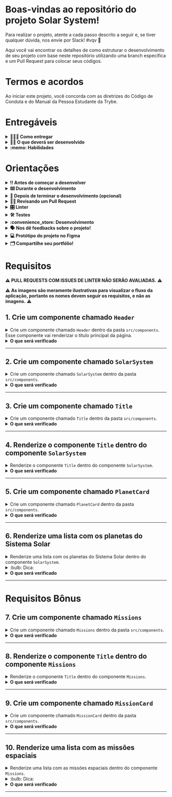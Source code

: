 # Boas-vindas ao repositório do projeto Solar System!

Para realizar o projeto, atente a cada passo descrito a seguir e, se tiver qualquer dúvida, nos envie por Slack! #vqv 🚀

Aqui você vai encontrar os detalhes de como estruturar o desenvolvimento de seu projeto com base neste repositório utilizando uma branch específica e um Pull Request para colocar seus códigos.

# Termos e acordos

Ao iniciar este projeto, você concorda com as diretrizes do Código de Conduta e do Manual da Pessoa Estudante da Trybe.

# Entregáveis

<details>
  <summary><strong>🤷🏽‍♀️ Como entregar</strong></summary><br />

  Para entregar seu projeto, você deverá criar um *Pull Request* neste repositório.

  Lembre-se de que você pode consultar nosso conteúdo sobre [Git & GitHub](https://app.betrybe.com/course/4d67f5b4-34a6-489f-a205-b6c7dc50fc16/) e nosso [Blog - Git & GitHub](https://blog.betrybe.com/tecnologia/git-e-github/) sempre que precisar!
</details>

<details>
  <summary><strong>👨‍💻 O que deverá ser desenvolvido</strong></summary><br />

  Neste projeto, você desenvolverá um modelo do Sistema Solar! Ao utilizar essa aplicação, uma pessoa usuária deverá ser capaz de:

    * Visualizar todos os planetas do Sistema Solar renderizados na tela.

    * Visualizar todas as cartas com informações sobre missões espaciais.

</details>

<details>
  <summary><strong>:memo: Habilidades</strong></summary><br />

  Neste projeto, verificaremos se você é capaz de:

  * Utilizar JSX no React.

  * Utilizar corretamente o método `render()` para renderizar seus componentes.

  * Utilizar `import` para trazer componentes em diferentes arquivos.

  * Criar componentes de classe em React.

  * Criar múltiplos componentes a partir de um array.

  * Fazer uso de `props` corretamente.

  * Fazer uso de `PropTypes` para validar as `props de um componente`.
</details>

# Orientações

<details>
  <summary><strong>‼️ Antes de começar a desenvolver</strong></summary><br />

  1. Clone o repositório

  - Use o comando: `git clone git@github.com:tryber/sd-039-exercise-solar-system.git`.
  - Entre na pasta do repositório que você acabou de clonar:
    - `cd sd-039-exercise-solar-system`

  2. Instale as dependências

  - `npm install`.
  
  3. Crie uma branch a partir da branch `master`

  - Verifique se você está na branch `master`.
    - Exemplo: `git branch`
  - Se não estiver, mude para a branch `master`.
    - Exemplo: `git checkout master`
  - Agora, crie uma branch à qual você vai submeter os `commits` de seu projeto.
    - Você deve criar uma branch no seguinte formato: `nome-de-usuario-nome-do-projeto`.
    - Exemplo: `git checkout -b joaozinho-sd-039-exercise-solar-system>`

  4. Adicione as mudanças ao _stage_ do Git e faça um `commit`

  - Verifique se as mudanças ainda não estão no _stage_.
    - Exemplo: `git status` (deve aparecer listada a pasta _joaozinho_ em vermelho)
  - Adicione o novo arquivo ao _stage_ do Git.
    - Exemplo:
      - `git add .` (adicionando todas as mudanças - _que estavam em vermelho_ - ao stage do Git)
      - `git status` (deve aparecer listado o arquivo _joaozinho/README.md_ em verde)
  - Faça o `commit` inicial.
    - Exemplo:
      - `git commit -m 'iniciando o projeto x'` (fazendo o primeiro commit)
      - `git status` (deve aparecer uma mensagem tipo _nothing to commit_ )

  5. Adicione sua branch com o novo `commit` ao repositório remoto

  - Usando o exemplo anterior: `git push -u origin joaozinho-sd-039-exercise-solar-system`

  6. Crie um novo `Pull Request` _(PR)_

  - Vá até a página de _Pull Requests_ do [repositório no GitHub](https://github.com/tryber/sd-039-exercise-solar-system/pulls).
  - Clique no botão verde _"New pull request"_.
  - Clique na caixa de seleção _"Compare"_ e escolha sua branch **com atenção**.
  - Dê um título à sua _Pull Request_.
    - Exemplo: _"Cria tela de busca"_
  - Clique no botão verde _"Create pull request"_.
  - Adicione uma descrição para o _Pull Request_ e clique no botão verde _"Create pull request"_.
  - **Não se preocupe em preencher mais nada por enquanto!**
  - Volte até a [página de _Pull Requests_ do repositório](https://github.com/tryber/sd-039-exercise-solar-system/pulls) e confira se seu _Pull Request_ está criado.

</details>

<details>
  <summary><strong>⌨️ Durante o desenvolvimento</strong></summary><br />

  - Faça regularmente `commits` das alterações que você fizer no código.

  - Lembre-se de sempre atualizar o repositório remoto após um (ou alguns) `commits`.

  - Os comandos que você utilizará com mais frequência são:
    1. `git status` _(para verificar o que está em vermelho - fora do stage - e o que está em verde - no stage)_
    2. `git add` _(para adicionar arquivos ao stage do Git)_
    3. `git commit` _(para criar um commit com os arquivos que estão no stage do Git)_
    4. `git push -u origin nome-da-branch` _(para enviar o commit para o repositório remoto na primeira vez em que fizer o `push` de uma nova branch)_
    5. `git push` _(para enviar o commit para o repositório remoto após o passo anterior)_

</details>

<details>
  <summary><strong>🤝 Depois de terminar o desenvolvimento (opcional)</strong></summary><br />

  Para sinalizar que seu projeto está pronto para o _"Code Review"_, faça o seguinte:

  - Vá até a página **DE SEU** _Pull Request_, adicione a label de _"code-review"_ e marque seus colegas:

    - No menu à direita, clique no _link_ **"Labels"** e escolha a _label_ **code-review**.

    - No menu à direita, clique no _link_ **"Assignees"** e escolha **seu usuário**.

    - No menu à direita, clique no _link_ **"Reviewers"**, digite `students` e selecione o time `tryber/students-sd-039`.

  Caso tenha alguma dúvida, [assista a este vídeo explicativo](https://vimeo.com/362189205).

</details>

<details>
  <summary><strong>🕵🏿 Revisando um Pull Request</strong></summary><br />

  Use o conteúdo sobre [Code Review](https://course.betrybe.com/real-life-engineer/code-review/) para revisar os _Pull Requests_.

</details>

<details>
  <summary><strong>🎛 Linter</strong></summary><br />

  Utilize o [ESLint](https://eslint.org/) e o [StyleLint](https://stylelint.io/) para fazer a análise estática de seu código.

  Este projeto já vem com as dependências relacionadas ao _linter_ configuradas no arquivo `package.json`.

  Para poder rodar o _linter_ em um projeto, basta executar o comando `npm install` dentro do projeto e depois `npm run lint` para executar o `ESLint` ou `npm run lint:styles` para executar o `StyleLint`. Se a análise do _linter_ encontrar problemas em seu código, eles serão mostrados em seu terminal. Se não houver problema no código, nada será impresso em seu terminal.

  Você pode também instalar o plugin do `ESLint` no `VSCode`. Para isso, basta fazer o download do [plugin `ESLint`](https://marketplace.visualstudio.com/items?itemName=dbaeumer.vscode-eslint) e instalá-lo.

  Em caso de dúvidas, confira o material do course sobre [ESLint e Stylelint](https://app.betrybe.com/course/real-life-engineer/eslint).

  ⚠️ Lembre-se de que seu projeto só será avaliado se estiver passando pelos **checks** dos **linters**.
</details>

<details>
  <summary><strong>🛠 Testes</strong></summary><br />

  Utilize [React Testing Library](https://testing-library.com/docs/react-testing-library/intro) para a execução dos testes.

  ### Executando todos os testes

  Esse _framework_ de testes utiliza algumas marcações no código para verificar a solução proposta, e uma dessas marcações é o atributo `data-testid`, que será usado aqui.

  Na descrição dos requisitos do projeto, será pedida a adição de atributos `data-testid` aos elementos _HTML_. Observe o exemplo a seguir para compreender melhor como usar esse requisito:

  Se o requisito pedir "crie um botão e adicione o id de teste (ou `data-testid`) com o valor `my-action`, você pode criar:

  ```html
  <button data-testid="my-action"></button>
  ```

  ou

  ```html
  <a data-testid="my-action"></a>
  ```

  Ou seja, o atributo `data-testid="my-action"` servirá para o _React Testing Library_(RTL) identificar o elemento. Desse modo, você conseguirá realizar testes focados no comportamento da aplicação.

  Em alguns requisitos, utilize o `getByRole` para selecionar os elementos de modo semântico. Portanto, atente às instruções de cada requisito. Por exemplo, se o requisito pedir explicitamente um `button`, você deverá utilizar exatamente esse elemento.

  Para verificar a solução proposta, você pode executar todos os testes localmente. Para isso, basta executar:

  ```bash
  npm test
  ```

  ### Dica: desativando testes

  Especialmente no início, quando a maioria dos testes está falhando, a saída após executar os testes é extensa. Você pode desabilitar temporariamente um teste utilizando a função `.skip` junto à função `it`. Como o nome indica, essa função "pula" um teste:

  ```javascript
  it.skip('Será validado se o componente `<Title />` contém uma tag `h2`', () => {
    render(<Title headline={headlineText} />);
    const headline = screen.getByRole('heading', { level: 2 });
      
    expect(headline).toBeInTheDocument();
  });
  ```

  ![skip-test-image](skip-image.png)

  Outro modo de contornar esse problema é a utilização da função `.only` após o `it`. Com isso, será possível que apenas um requisito rode localmente e seja avaliado.

  ```javascript
  it.only('Será validado se o componente `<Title />` contém uma tag `h2`', () => {
    render(<Title headline={headlineText} />);
    const headline = screen.getByRole('heading', { level: 2 });
      
    expect(headline).toBeInTheDocument();
  });
  ```

  ![only-test-image](only-image.png)

  ### Executando um teste específico

  Você também pode rodar apenas um arquivo de teste. Por exemplo:

  ```bash
  npm test 03.Title.test.js
  ```

  ou

  ```bash
  npm test 03.Title
  ```

  ⚠️ **O avaliador automático não necessariamente avalia seu projeto na ordem em que os requisitos aparecem no readme. Isso acontece para deixar o processo de avaliação mais rápido. Então, não se assuste se isso acontecer, ok?**

</details>

<details>
  <summary><strong>:convenience_store: Desenvolvimento </strong></summary><br />

  Você deve desenvolver uma aplicação em React com criação de componentes de classe e passagem de props. Essa aplicação simulará uma visualização do Sistema Solar, bem como informações sobre diversas missões espacias que ocorreram ao longo da história.

  As imagens dos planetas e as informações das missões são fornecidas no projeto. Você terá que desenvolver os componentes necessários para exibi-las na tela, conforme o descrito nos requisitos.
</details>

<details>
  <summary><strong>🗣 Nos dê feedbacks sobre o projeto!</strong></summary><br />

Ao finalizar e submeter o projeto, não se esqueça de avaliar sua experiência preenchendo o formulário. 
**Leva menos de 3 minutos!**

[FORMULÁRIO DE AVALIAÇÃO DE PROJETO](https://be-trybe.typeform.com/to/ZTeR4IbH#cohort_hidden=CH39&template=betrybe/sd-0x-exercise-solar-system)

</details>

<details>
  <summary><strong>💻 Protótipo do projeto no Figma</strong></summary><br />

  Além da qualidade do código e do atendimento aos requisitos, um bom layout é um dos aspectos responsáveis por melhorar a usabilidade de uma aplicação e turbinar seu portfólio!

  Você pode estar se perguntando: *"Como deixo meu projeto com um layout mais atrativo?"* 🤔

  Para isso, disponibilizamos este [protótipo do Figma](https://www.figma.com/file/V0ShpXzvv8OEi0DlDnXsJq/%5BProjeto%5D%5BFrontend%5D-Solar-System?node-id=2%3A2) para lhe ajudar!

  ⚠️ A estilização de sua aplicação não será avaliada neste projeto, portanto esse protótipo é apenas uma **sugestão** e seu uso é **opcional**. Sinta-se à vontade para modificar o layout e deixá-lo de seu jeito.

  Caso queira utilizar a mesma imagem de fundo apresentada no Figma, ela está disponibilizada dentro da pasta `src/images`.

</details>

<details>
  <summary><strong>🗂 Compartilhe seu portfólio!</strong></summary><br />

  Você sabia que o LinkedIn é a principal rede social profissional e compartilhar seu aprendizado nela é muito importante caso deseje construir uma carreira de sucesso? Compartilhe esse projeto em seu LinkedIn, marque o perfil da Trybe (@trybe) e mostre à sua rede toda a sua evolução.

</details>

# Requisitos

:warning: **PULL REQUESTS COM ISSUES DE LINTER NÃO SERÃO AVALIADAS.** :warning:

:warning: **As imagens são meramente ilustrativas para visualizar o fluxo da aplicação, portanto os nomes devem seguir os requisitos, e não as imagens.** :warning:

## 1. Crie um componente chamado `Header`

<details>
  <summary>Crie um componente chamado <code>Header</code> dentro da pasta <code>src/components</code>. Esse componente vai renderizar o título principal da página.</summary>

  - Ele deve conter uma tag `header` e, dentro dela, uma tag `h1`. O texto da tag `h1` deve ser "Sistema Solar".
    
  - Renderize o componente `Header` dentro do componente principal `App`.

  ![Screenshot](/examples/req1.png)
</details>

<details>
  <summary><strong>O que será verificado</strong></summary><br />

  * Se o componente `<Header />` é renderizado.

  * Se o componente `<Header />` contém uma tag `header`.

  * Se o componente `<Header />` contém uma tag `h1`.

  * Se o componente `<Header />` renderiza corretamente o texto "Sistema Solar".

  * Se o componente `<Header />` está sendo renderizado no componente principal `App`.
</details>

---

## 2. Crie um componente chamado `SolarSystem`

<details>
  <summary>Crie um componente chamado <code>SolarSystem</code> dentro da pasta <code>src/components</code>.</summary>

  - O componente `SolarSystem` deve ter uma `div` que envolva todo seu conteúdo e que tenha o atributo `data-testid="solar-system"`.

  - Renderize o componente `SolarSystem` abaixo do `Header`, dentro do componente principal `App`.
</details>

<details>
  <summary><strong>O que será verificado</strong></summary><br />

  * Se o componente `<SolarSystem />` é renderizado.

  * Se há uma `div` que tem o `data-testid="solar-system"`.

  * Se o componente `<SolarSystem />` está sendo renderizado no componente principal `App`.
</details>

---

## 3. Crie um componente chamado `Title`

<details>
  <summary>Crie um componente chamado <code>Title</code> dentro da pasta <code>src/components</code>.</summary>

  - O componente `Title` deve receber uma prop `headline`.
    
  - Ele deve conter uma tag `h2`, que deve renderizar o texto recebido pela prop `headline`.
</details>

<details>
  <summary><strong>O que será verificado</strong></summary><br />

  * Se o componente `<Title />` é renderizado.

  * Se o componente `<Title />` contém uma tag `h2`.

  * Se o componente `<Title />` renderiza o texto passado pela prop `headline` dentro de uma tag `h2`.
</details>

---

## 4. Renderize o componente `Title` dentro do componente `SolarSystem`

<details>
  <summary>Renderize o componente <code>Title</code> dentro do componente <code>SolarSystem</code>.</summary>

  - O componente `Title` deve ser renderizado recebendo a prop `headline` com o valor "Planetas".

  ![Screenshot](/examples/req4.png)
</details>

<details>
  <summary><strong>O que será verificado</strong></summary><br />

  * Será validado se o texto "Planetas" é renderizado usando o componente `Title` dentro do componente `SolarSystem`.
</details>

---

## 5. Crie um componente chamado `PlanetCard`
<details>
  <summary>Crie um componente chamado <code>PlanetCard</code> dentro da pasta <code>src/components</code>.</summary>

  - O componente `PlanetCard` deve receber duas props: uma chamada `planetName` e outra, `planetImage`.
    
  - O componente `PlanetCard` deve ter uma `div` que envolva todo seu conteúdo e que tenha o atributo `data-testid="planet-card"`.
    
  - O componente `PlanetCard` deve renderizar o texto recebido pela prop `planetName`. Sugerimos a utilização de tags de [Conteúdo de Fluxo](https://developer.mozilla.org/pt-BR/docs/Web/Guide/HTML/Content_categories#conte%C3%BAdo_de_fluxo), como `<p>`, que deve conter o atributo `data-testid="planet-name"`.
    
  - O componente `PlanetCard` deve renderizar uma imagem que tenha o atributo `src` com o valor recebido pela prop `planetImage`.

  - Além do atributo `src`, a imagem renderizada deve ter o atributo `alt` com o texto `Planeta {planetName}`, em que `{planetName}` é o valor recebido pela prop `planetName`.
</details>

<details>
  <summary><strong>O que será verificado</strong></summary><br />

  * Se o componente `<PlanetCard />` é renderizado.

  * Se o componente `<PlanetCard />` tem uma div com o atributo `data-testid="planet-card"`.

  * Se é renderizado o texto recebido pela prop `planetName`.

  * Se é renderizada uma imagem com o atributo `src` com o mesmo valor recebido pela prop `planetImage`.

  * Se, além do atributo `src`, a imagem renderizada tem o atributo `alt` com o texto `Planeta {planetName}`, em que `{planetName}` é o valor recebido pela prop `planetName`.
</details>

---

## 6. Renderize uma lista com os planetas do Sistema Solar

<details>
  <summary>Renderize uma lista com os planetas do Sistema Solar dentro do componente <code>SolarSystem</code>.</summary>

  - Utilize o componente `PlanetCard` para renderizar cada item da lista de planetas.

  - Você encontrará a lista com os nomes e as imagens de cada planeta do Sistema Solar no arquivo `src/data/planets.js`.
    
  - Você deve importar a lista no componente `SolarSystem` usando o código:
  ```javascript
  import planets from '../data/planets';
  ```

  - A lista de planetas é um _array_ de objetos no seguinte formato:
  ```javascript
  {
    name: "Nome do planeta",
    image: "caminho-para-imagem-do-planeta"
  }
  ```

  - Para cada planeta da lista, você deverá renderizar um componente `PlanetCard`, passando o atributo `name` para a prop `planetName` e o atributo `image` para a prop `planetImage`.

  ![Screenshot](/examples/req6.png)
</details>

<details>
  <summary>:bulb: Dica: </summary> 

  - Lembre-se do método que permite a você criar vários componentes iguais com base em valores presentes em um _array_. Lembre-se também de que, ao renderizar uma lista, você deve passar o atributo `key` para cada item. Ainda, você pode usar o nome do planeta como `key`.
</details>

<details>
  <summary><strong>O que será verificado</strong></summary><br />

  * Se é renderizado um componente `<PlanetCard />` para cada planeta da lista de planetas.

  * Se todos os planetas do Sistema Solar estão sendo listados na tela.
</details>

---

# Requisitos Bônus

## 7. Crie um componente chamado `Missions`

<details>
  <summary>Crie um componente chamado <code>Missions</code> dentro da pasta <code>src/components</code>.</summary>

  - Esse componente deve ter uma `div` que envolva todo seu conteúdo e que tenha o atributo `data-testid="missions"`.

  - Renderize o componente `Missions` abaixo do `SolarSystem`, dentro do componente principal `App`.
</details>

<details>
<summary><strong>O que será verificado</strong></summary><br />

  * Se o componente `<Missions />` é renderizado.

  * Se há uma `div` que tem o `data-testid="missions"`.

  * Se o componente `<Missions />` está sendo renderizado no componente principal `App`.
</details>

---

## 8. Renderize o componente `Title` dentro do componente `Missions`

<details>
  <summary>Renderize o componente <code>Title</code> dentro do componente <code>Missions</code>.</summary>

  - O componente `Title` deve ser renderizado recebendo a prop `headline` com o valor "Missões".

  ![Screenshot](/examples/req8.png)
</details>
<details>
<summary><strong>O que será verificado</strong></summary><br />

  * Será validado se o texto "Missões" é renderizado usando o componente `Title` dentro do componente `Missions`.
</details>

---

## 9. Crie um componente chamado `MissionCard`

<details>
  <summary>Crie um componente chamado <code>MissionCard</code> dentro da pasta <code>src/components</code>.</summary>

  - O componente `MissionCard` deve receber quatro props:
    - `name`
    - `year`
    - `country`
    - `destination`

  - O componente `MissionCard` deve ter uma `div` que envolva todo seu conteúdo e que tenha o atributo `data-testid="mission-card"`.
  
  - O componente `MissionCard` deve renderizar o texto recebido pela prop `name`. Sugerimos a utilização de tags de [Conteúdo de Fluxo](https://developer.mozilla.org/pt-BR/docs/Web/Guide/HTML/Content_categories#conte%C3%BAdo_de_fluxo), como `<p>`, que deve conter o atributo `data-testid="mission-name"`.
  
  - O componente `MissionCard` deve renderizar o texto recebido pela prop `year`. Sugerimos a utilização de tags de [Conteúdo de Fluxo](https://developer.mozilla.org/pt-BR/docs/Web/Guide/HTML/Content_categories#conte%C3%BAdo_de_fluxo), como `<p>`, que deve conter o atributo `data-testid="mission-year"`.
  
  - O componente `MissionCard` deve renderizar o texto recebido pela prop `country`. Sugerimos a utilização de tags de [Conteúdo de Fluxo](https://developer.mozilla.org/pt-BR/docs/Web/Guide/HTML/Content_categories#conte%C3%BAdo_de_fluxo), como `<p>`, que deve conter o atributo `data-testid="mission-country"`.
  
  - O componente `MissionCard` deve renderizar o texto recebido pela prop `destination`. Sugerimos a utilização de tags de [Conteúdo de Fluxo](https://developer.mozilla.org/pt-BR/docs/Web/Guide/HTML/Content_categories#conte%C3%BAdo_de_fluxo), como `<p>`, que deve conter o atributo `data-testid="mission-destination"`.
</details>

<details>
  <summary><strong>O que será verificado</strong></summary><br />

  * Se o componente `<MissionCard />` é renderizado.

  * Se o componente `<MissionCard />` tem uma div com o atributo `data-testid="mission-card"`.

  * Se é renderizado o texto recebido pela prop `name`.

  * Se é renderizado o texto recebido pela prop `year`.

  * Se é renderizado o texto recebido pela prop `country`.

  * Se é renderizado o texto recebido pela prop `destination`. 
</details>

---

## 10. Renderize uma lista com as missões espaciais

<details>
  <summary>Renderize uma lista com as missões espaciais dentro do componente <code>Missions</code>.</summary>

  - Utilize o componente `MissionCard` para renderizar cada item da lista de missões.

  - Você encontrará a lista com as informações de cada missão espacial no arquivo `src/data/missions.js`.

  - Você deve importar a lista no componente `Missions` usando o código:
  ```javascript
  import missions from '../data/missions';
  ```

  - A lista de missões espaciais é um _array_ de objetos no seguinte formato:
  ```javascript
  {
    name: 'Nome da missão',
    year: 'Ano de lançamento da missão',
    country: 'País que lançou a missão',
    destination: 'Destino da missão',
  }
  ```

  - Para cada missão espacial da lista, você deverá renderizar um componente `MissionCard`, passando cada atributo para a respectiva prop.

  <img src="/examples/req10.png" alt="Screenshot" width=528 />

</details>
<details>
<summary>:bulb: Dica:</summary>

  - Lembre-se do método que permite a você criar vários componentes iguais com base em valores presentes em um _array_. Lembre-se também de que, ao renderizar uma lista, você deve passar o atributo `key` para cada item. Ainda, você pode usar o nome da missão como `key`.
</details>

<details>
  <summary><strong>O que será verificado</strong></summary><br />

  * Se é renderizado um componente `<MissionCard />` para cada missão espacial da lista de missões.

  * Se todas as missões espaciais estão sendo listadas na tela.
</details>

---
